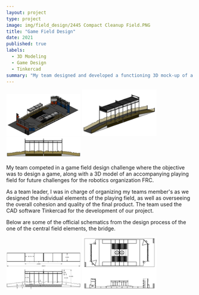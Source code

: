 ```yaml
---
layout: project
type: project
image: img/field_design/2445 Compact Cleanup Field.PNG
title: "Game Field Design"
date: 2021
published: true
labels:
  - 3D Modeling
  - Game Design
  - Tinkercad
summary: "My team designed and developed a functioning 3D mock-up of a game field proposal of future robotics competitions."
---
```


<div class="text-center p-4">
  <img width="200px" src="../img/field_design/2445 Compact Cleanup Field.PNG" class="img-thumbnail" >
  <img width="200px" src="../img/field_design/bridge_ortho.PNG" class="img-thumbnail" >
  <img width="200px" src="../img/field_design/bridge_side.PNG" class="img-thumbnail" >
</div>

My team competed in a game field design challenge where the objective was to design a game, along with a 3D model of an accompanying playing field for future challenges for the robotics organization FRC.

As a team leader, I was in charge of organizing my teams member's as we designed the individual elements of the playing field, as well as overseeing the overall cohesion and quality of the final product. The team used the CAD software Tinkercad for the development of our project.

Below are some of the official schematics from the design process of the one of the central field elements, the bridge.

<div class="text-center p-4">
  <img width="200px" src="../img/field_design/bridge_schem.PNG" class="img-thumbnail" >
  <img width="200px" src="../img/field_design/Field Sketch.PNG" class="img-thumbnail" >
</div>